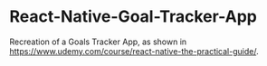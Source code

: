 # React-Native-Goal-Tracker-App

Recreation of a Goals Tracker App, as shown in https://www.udemy.com/course/react-native-the-practical-guide/.